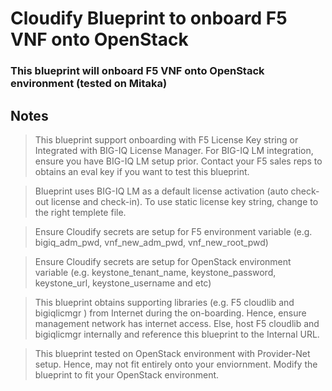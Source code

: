 # Cloudify Blueprint to onboard F5 VNF onto OpenStack
### This blueprint will onboard F5 VNF onto OpenStack environment (tested on Mitaka)

## Notes
> This blueprint support onboarding with F5 License Key string or Integrated with BIG-IQ License Manager. For BIG-IQ LM integration, ensure you have BIG-IQ LM setup prior. Contact your F5 sales reps to obtains an eval key if you want to test this blueprint.

> Blueprint uses BIG-IQ LM as a default license activation (auto check-out license and check-in). To use static license key string, change to the right templete file.

> Ensure Cloudify secrets are setup for F5 environment variable (e.g. bigiq_adm_pwd, vnf_new_adm_pwd, vnf_new_root_pwd)

> Ensure Cloudify secrets are setup for OpenStack environment variable (e.g. keystone_tenant_name, keystone_password, keystone_url, keystone_username and etc)

> This blueprint obtains supporting libraries (e.g. F5 cloudlib and bigiqlicmgr ) from Internet during the on-boarding. Hence, ensure management network has internet access. Else, host F5 cloudlib and bigiqlicmgr internally and reference this blueprint to the Internal URL.

> This blueprint tested on OpenStack environment with Provider-Net setup. Hence, may not fit entirely onto your enviornment. Modify the blueprint to fit your OpenStack environment.



